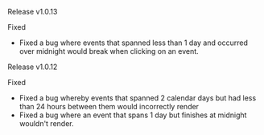 Release v1.0.13

Fixed
- Fixed a bug where events that spanned less than 1 day and occurred over midnight would break when clicking on an event.

Release v1.0.12

Fixed
- Fixed a bug whereby events that spanned 2 calendar days but had less than 24 hours between them would incorrectly render
- Fixed a bug where an event that spans 1 day but finishes at midnight wouldn't render.
